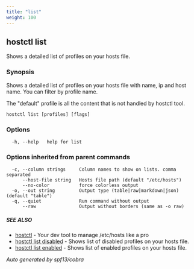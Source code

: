 ```yaml
---
title: "list"
weight: 100
---
```


## hostctl list

Shows a detailed list of profiles on your hosts file.

### Synopsis


Shows a detailed list of profiles on your hosts file with name, ip and host name.
You can filter by profile name.

The "default" profile is all the content that is not handled by hostctl tool.


```
hostctl list [profiles] [flags]
```

### Options

```
  -h, --help   help for list
```

### Options inherited from parent commands

```
  -c, --column strings     Column names to show on lists. comma separated
      --host-file string   Hosts file path (default "/etc/hosts")
      --no-color           force colorless output
  -o, --out string         Output type (table|raw|markdown|json) (default "table")
  -q, --quiet              Run command without output
      --raw                Output without borders (same as -o raw)
```

##### SEE ALSO

* [hostctl](/docs/cli-usage/hostctl)	 - Your dev tool to manage /etc/hosts like a pro
* [hostctl list disabled](/docs/cli-usage/list_disabled)	 - Shows list of disabled profiles on your hosts file.
* [hostctl list enabled](/docs/cli-usage/list_enabled)	 - Shows list of enabled profiles on your hosts file.

*Auto generated by spf13/cobra*
